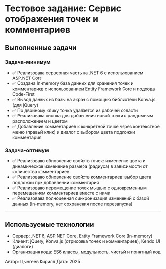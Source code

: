 # Тестовое задание: Сервис отображения точек и комментариев

## Выполненные задачи

### Задача-минимум

- ✅ Реализована серверная часть на .NET 6 с использованием ASP.NET Core  
- ✅ Создана In-memory база данных для хранения точек и комментариев с использованием Entity Framework Core и подхода Code-First  
- ✅ Вывод данных из базы на экран с помощью библиотеки Konva.js (для jQuery)  
- ✅ По двойному клику точка удаляется из рабочей области  
- ✅ Реализована кнопка для добавления новой точки с рандомным расположением и цветом  
- ✅ Добавление комментариев к конкретной точке через контекстное меню (правый клик) и диалог с выбором цвета подложки комментария  

### Задача-оптимум

- ✅ Реализовано обновление свойств точек: изменение цвета и динамическое изменение размера (радиуса) в зависимости от количества комментариев  
- ✅ Реализовано обновление свойств комментариев: выбор цвета подложки при добавлении комментария  
- ✅ Реализовано перемещение точек мышью с одновременным перемещением комментариев вместе с ними  
- ✅ Реализована полноценная синхронизация изменений с базой данных (In-memory, нет сохранения после перезапуска)  

---

## Используемые технологии

- Сервер: .NET 6, ASP.NET Core, Entity Framework Core (In-memory)  
- Клиент: jQuery, Konva.js (отрисовка точек и комментариев), Kendo UI (диалоги)  
- Организация кода: ES6 классы, модульность, чистый и понятный код  

Автор: Цынгеев Кирилл
Дата: 2025  
